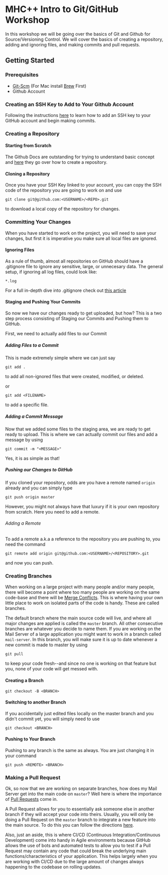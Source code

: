 # MHC++ Intro to Git/GitHub Workshop

In this workshop we will be going over the basics of Git and Github for Source/Versioning Control. We will cover the basics of creating a repository, adding and ignoring files, and making commits and pull requests.

## Getting Started

### Prerequisites

- [Git-Scm](https://git-scm.com/download) (For Mac install [Brew](https://brew.sh) First) 
- Github Account

### Creating an SSH Key to Add to Your Github Account

Following the instructions [here](https://docs.github.com/en/free-pro-team@latest/github/authenticating-to-github/checking-for-existing-ssh-keys) to learn how to add an SSH key to your GitHub account and begin making commits.

### Creating a Repository

#### Starting from Scratch

The Github Docs are outstanding for trying to understand basic concept and [here](https://docs.github.com/en/enterprise/2.15/user/articles/create-a-repo) they go over how to create a repository.

#### Cloning a Repository

Once you have your SSH Key linked to your account, you can copy the SSH code of the repository you are going to work on and use

```
git clone git@github.com:<USERNAME>/<REPO>.git
```

to download a local copy of the repository for changes.

### Committing Your Changes

When you have started to work on the project, you will need to save your changes, but first it is imperative you make sure all local files are ignored.

#### Ignoring Files

As a rule of thumb, almost all repositories on GitHub should have a .gitignore file to ignore any sensitive, large, or unnecesary data. The general setup, if ignoring all log files, could look like:

```
*.log
```

For a full in-depth dive into .gitignore check out [this article](https://git-scm.com/docs/gitignore)

#### Staging and Pushing Your Commits

So now we have our changes ready to get uploaded, but how? This is a two step process consisting of Staging our Commits and Pushing them to GitHub.

First, we need to actually add files to our Commit

##### Adding Files to a Commit

This is made extremely simple where we can just say

```
git add .
```
to add all non-ignored files that were created, modified, or deleted.

or

```
git add <FILENAME>
```

to add a specific file.

##### Adding a Commit Message

Now that we added some files to the staging area, we are ready to get ready to upload. This is where we can actually commit our files and add a message by using

```
git commit -m "<MESSAGE>"
```

Yes, it is as simple as that!

##### Pushing our Changes to GitHub

If you cloned your repository, odds are you have a remote named `origin` already and you can simply type

```
git push origin master
```

However, you might not always have that luxury if it is your own repository from scratch. Here you need to add a remote.

###### Adding a Remote

To add a remote a.k.a a reference to the repository you are pushing to, you need the command

```
git remote add origin git@github.com:<USERNAME>/<REPOSITORY>.git
```

and now you can push.

### Creating Branches

When working on a large project with many people and/or many people, there will become a point where too many people are working on the same code-base and there will be [Merge Conflicts](http://atlassian.com/git/tutorials/using-branches/merge-conflicts). This is where having your own little place to work on isolated parts of the code is handy. These are called branches.

The default branch where the main source code will live, and where all major changes are applied is called the `master` branch. All other consecutive branches are whatever you decide to name them. If you are working on the Mail Server of a large application you might want to work in a branch called `mail-server`. In this branch, you will make sure it is up to date whenever a new commit is made to master by using

```
git pull
```	

to keep your code fresh--and since no one is working on that feature but you, none of your code will get messed with.

#### Creating a Branch

```
git checkout -B <BRANCH>
```

#### Switching to another Branch

If you accidentally just edited files locally on the master branch and you didn't commit yet, you will simply need to use

```
git checkout <BRANCH>

```

#### Pushing to Your Branch

Pushing to any branch is the same as always. You are just changing it in your command

```
git push <REMOTE> <BRANCH>
```

### Making a Pull Request

Ok, so now that we are working on separate branches, how does my Mail Server get into the main code on `master`? Well here is where the importance of [Pull Requests](https://docs.github.com/en/free-pro-team@latest/github/collaborating-with-issues-and-pull-requests/about-pull-requests) come in.

A Pull Request allows for you to essentially ask someone else in another branch if they will accept your code into theirs. Usually, you will only be doing a Pull Request on the `master` branch to integrate a new feature into the main source. To do this you can follow the directions [here](https://docs.github.com/en/free-pro-team@latest/github/collaborating-with-issues-and-pull-requests/creating-a-pull-request).

Also, just an aside, this is where CI/CD (Continuous Integration/Continuous Development) come into handy in Agile environments because GitHub allows the use of bots and automated tests to allow you to test if a Pull Request may contain any code that could break the underlying main functions/characteristics of your application. This helps largely when you are working with CI/CD due to the large amount of changes always happening to the codebase on rolling updates.
